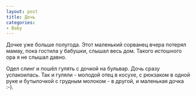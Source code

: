 ```yaml
---
layout: post
title: Дочь
categories:
- Baby
---
```

Дочке уже больше полугода. Этот маленький сорванец вчера потерял мамау, пока гостила у бабушки, слышал весь дом. Такого истошного ора я не слышал давно.

Одел слинг и пошёл гулять с дочкой на бульвар. Дочь сразу успакоилась. Так и гуляли - молодой отец в косухе, с рюкзаком в одной руке и бутылочкой с грудным молоком - в другой, и маленькая дочка :-).